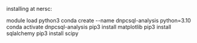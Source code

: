 
installing at nersc:

module load python3
conda create --name dnpcsql-analysis python=3.10
conda activate dnpcsql-analysis
pip3 install matplotlib
pip3 install sqlalchemy
pip3 install scipy
